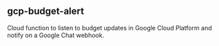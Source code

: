 gcp-budget-alert
----------------

Cloud function to listen to budget updates in Google Cloud Platform and notify on a Google Chat webhook.
